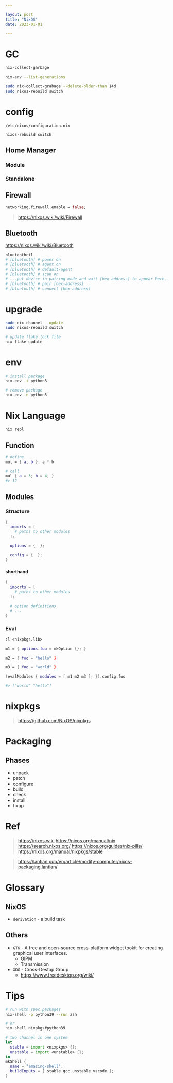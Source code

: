 ```yaml
---

layout: post
title: "NixOS"
date: 2023-01-01

---
```


# GC

```sh
nix-collect-garbage
```

```sh
nix-env --list-generations

sudo nix-collect-grabage --delete-older-than 14d
sudo nixos-rebuild switch
```


# config

`/etc/nixos/configuration.nix`

`nixos-rebuild switch`

## Home Manager

### Module

### Standalone


## Firewall

```nix
networking.firewall.enable = false;
```

> <https://nixos.wiki/wiki/Firewall>

## Bluetooth

<https://nixos.wiki/wiki/Bluetooth>

```sh
bluetoothctl
# [bluetooth] # power on
# [bluetooth] # agent on
# [bluetooth] # default-agent
# [bluetooth] # scan on
# ...put device in pairing mode and wait [hex-address] to appear here...
# [bluetooth] # pair [hex-address]
# [bluetooth] # connect [hex-address]
```

# upgrade

```sh
sudo nix-channel --update
sudo nixos-rebuild switch
```

```sh
# update flake lock file
nix flake update
```


# env
```sh
# install package
nix-env -i python3

# remove package
nix-env -e python3
```

# Nix Language

```sh
nix repl
```

## Function

```nix
# define
mul = { a, b }: a * b

# call
mul { a = 3; b = 4; }
#> 12
```

## Modules

### Structure

```nix
{
  imports = [
    # paths to other modules
  ];

  options = {  };

  config = {  };
}
```

#### shorthand

```nix
{
  imports = [
    # paths to other modules
  ];

  # option definitions
  # ...
}
```


### Eval

```nix
:l <nixpkgs.lib>

m1 = { options.foo = mkOption {}; }

m2 = { foo = "hello" }

m3 = { foo = "world" }

(evalModules { modules = [ m1 m2 m3 ]; }).config.foo

#> ["world" "hello"]
```

# nixpkgs

> <https://github.com/NixOS/nixpkgs>


# Packaging

## Phases

- unpack
- patch
- configure
- build
- check
- install
- fixup

# Ref

> <https://nixos.wiki>
> <https://nixos.org/manual/nix>
> <https://search.nixos.org/>
> <https://nixos.org/guides/nix-pills/>
> <https://nixos.org/manual/nixpkgs/stable>

> <https://lantian.pub/en/article/modify-computer/nixos-packaging.lantian/>

# Glossary

## NixOS

- `derivation` - a build task

## Others

- `GTK` - A free and open-source cross-platform widget tookit for creating graphical user interfaces.
    + GIPM
    + Transmission
- `XDG` - Cross-Destop Group
    + <https://www.freedesktop.org/wiki/>


# Tips

```sh
# run with spec packages
nix-shell -p python39 --run zsh

# or
nix shell nixpkgs#python39
```

```nix
# two channel in one system
let
  stable = import <nixpkgs> {};
  unstable = import <unstable> {};
in
mkShell {
  name = "amazing-shell";
  buildInputs = [ stable.gcc unstable.vscode ];
}
```

